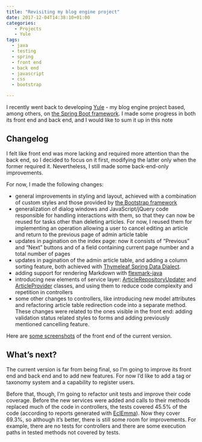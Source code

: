 ```yaml
---
title: "Revisiting my blog engine project"
date: 2017-12-04T14:38:10+01:00
categories:
   - Projects
   - Yule
tags:
  - java
  - testing
  - spring
  - front end
  - back end
  - javascript
  - css
  - bootstrap

---
```

I recently went back to developing [Yule][1] - my blog engine project based, among others, on [the Spring Boot framework][2]. I made some progress in both its front end and back end, and I would like to sum it up in this note

<!--more-->

## Changelog
I felt like front end was more lacking and required more attention than the back end, so I decided to focus on it first, modifying the latter only when the former required it. Nevertheless, I still made some back-end-only improvements.

For now, I made the following changes:

* general improvements in styling and layout, achieved with a combination of custom styles and those provided by [the Bootstrap framework][3]
* generalization of dialog windows and JavaScript/jQuery code responsible for handling interactions with them, so that they can now be reused for tasks other than deleting articles. For now, I reused them for implementing an operation allowing a user to cancel editing an article and return to the previous page of admin article table
* updates in pagination on the index page: now it consists of “Previous” and “Next” buttons and of a field containing current page number and a total number of pages
* updates in pagination of the admin article table, and adding a column sorting feature, both achieved with [Thymeleaf Spring Data Dialect][4].
* adding support for rendering Markdown with [flexmark-java][5]
* introducing new elements of service layer: [ArticleRepositoryUpdater][6] and [ArticleProvider][7] classes, and using them to reduce code complexity and repetition in controllers
* some other changes to controllers, like introducing new model attributes and refactoring article table redirection code into a separate method. These changes were related to the ones visible in the front end: adding validation status related styles to forms and adding previously mentioned cancelling feature.

Here are [some screenshots][8] of the front end of the current version.

## What’s next?
The current version is far from being final, so I’m going to improve its front end and back end and to add new features. For now I’d like to add a tag or taxonomy system and a capability to register users.

Before that, though, I’m going to refactor unit tests and improve their code coverage. Before the new services were added and calls to their methods replaced much of the code in controllers, the tests covered 45.5% of the code (according to reports generated with [EclEmma][9]). Now they cover 69.3%, so although it’s better, there is still some room for improvements. For example, there are no tests for controllers and there are some execution paths in tested methods not covered by tests.

[1]: /categories/yule/
[2]: https://projects.spring.io/spring-boot/
[3]: https://getbootstrap.com/
[4]: https://github.com/jpenren/thymeleaf-spring-data-dialect
[5]: https://github.com/vsch/flexmark-java
[6]: https://github.com/piotr-rusin/yule/blob/1b2794d5488173de93ea6bdbd500eeeabff675a3/src/main/java/com/github/piotr_rusin/yule/service/ArticleRepositoryUpdater.java
[7]: https://github.com/piotr-rusin/yule/blob/1b2794d5488173de93ea6bdbd500eeeabff675a3/src/main/java/com/github/piotr_rusin/yule/service/ArticleProvider.java
[8]: https://imgur.com/a/ShDyk
[9]: http://www.eclemma.org/

